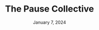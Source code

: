 ---
layout: event_layout
slug: "the-pause-collective"
title: The Pause Collective
image: /assets/images/event_1.jpg
date: January 7, 2024
time: "1pm - 4pm"
location: Tiburon, CA
cost: $75 
summary: |
  Do you like to start the 
  New-Year building a better connection with yourself and with other women but you don’t know how? 
  Then we like to invite you to “The Pause Collective” 
  to take a “pause” with us.
  This workshop for women is all about how to find that “pause” and how to reconnect with it over and over again. We would love for you to find your way back home, to reconnect with your true self, to honor your body and to rise together.
  During the workshop we connect through meditation, journaling, yoga and group connection where we will take a look at how we show up in our bodies and the world around us.
  I will collaborate with Jill Boeri, she is the founder of
  The Pause Collective, Jill is an amazing and loving human being and a therapist working with young women, I hold so much love for Jill.
  Please bring your yoga mat and wear comfy (yoga) clothes and layers.
details: "To reserve your spot please contact, hello@thepausecollective.co"
---